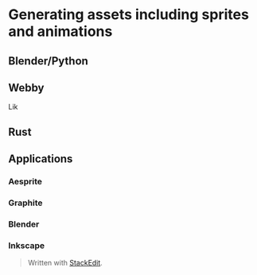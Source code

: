 
# Generating assets including sprites and animations

## Blender/Python

## Webby
Lik
## Rust

## Applications
### Aesprite
### Graphite
### Blender
### Inkscape



> Written with [StackEdit](https://stackedit.io/).
<!--stackedit_data:
eyJoaXN0b3J5IjpbNjc3ODkyMDg3XX0=
-->